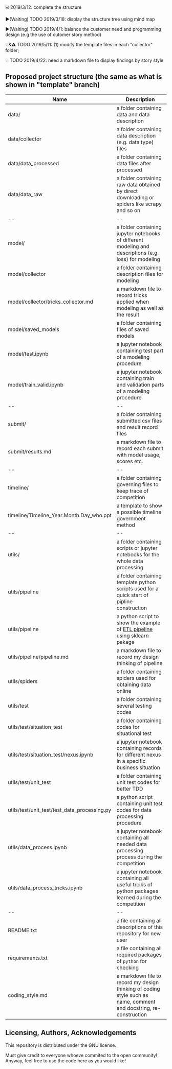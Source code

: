 :ballot_box_with_check: 2019/3/12: complete the structure 

:arrow_forward:(Waiting) TODO 2019/3/18: display the structure tree using mind map

:arrow_forward:(Waiting) TODO 2019/4/1: balance the customer need and programming design (e.g the use of cutomer story method)

:bulb:&:warning: TODO 2019/5/11: (1) modify the template files in each "collector" folder; 

:bulb: TODO 2019/4/22: need a markdown file to display findings by story style

## Proposed project structure (the same as what is shown in "template" branch)<a name="structure"></a>

Name | Description |
------------ | -------------
data/ | a folder containing data and data description
data/collector | a folder containing data description (e.g. data type) files
data/data_processed| a folder containing data files after processed
data/data_raw| a folder containing  raw data obtained by direct downloading or spiders like scrapy and so on
-- | --
model/ | a folder containing jupyter notebooks of different modeling and descriptions (e.g. loss) for modeling
model/collector | a folder containing description files for modeling
model/collector/tricks_collector.md | a markdown file to record tricks applied when modeling as well as the result
model/saved_models | a folder containing files of saved models
model/test.ipynb | a jupyter notebook containing test part of a modeling procedure
model/train_valid.ipynb | a jupyter notebook containing train and validation parts of a modeling procedure
-- | --
submit/ | a folder containing submitted csv files and result record files
submit/results.md | a markdown file to record each submit with model usage, scores etc. 
-- | --
timeline/ | a folder containing governing files to keep trace of competition
timeline/Timeline_Year.Month.Day_who.ppt | a template to show a possible timeline government method
-- | --
utils/ | a folder containing scripts or jupyter notebooks for the whole data processing
utils/pipeline | a folder containing template python scripts used for a quick start of pipline construction
utils/pipeline | a python script to show the example of [ETL pipeline](https://en.wikipedia.org/wiki/Extract,_transform,_load) using sklearn pakage
utils/pipeline/pipeline.md | a markdown file to record my design thinking of pipeline
utils/spiders | a folder containing spiders used for obtaining data online
utils/test | a folder containing several testing codes 
utils/test/situation_test | a folder containing codes for situational test
utils/test/situation_test/nexus.ipynb | a jupyter notebook containing records for different nexus in a specific business situation
utils/test/unit_test | a folder containing unit test codes for better TDD
utils/test/unit_test/test_data_processing.py | a python script containing unit test codes for data processing procedure
utils/data_process.ipynb | a jupyter notebook containing all needed data processing process during the competition
utils/data_process_tricks.ipynb | a jupyter notebook containing all useful trciks of python packages learned during the competition
-- | --
README.txt | a file containing all descriptions of this repository for new user
requirements.txt | a file containing all required packages of `python` for checking
coding_style.md | a markdown file to record my design thinking of coding style such as name, comment and docstring, re-construction

## Licensing, Authors, Acknowledgements<a name="licensing"></a>

This repository is distributed under the GNU license.

Must give credit to everyone whoeve commited to the open community! Anyway, feel free to use the code here as you would like!
